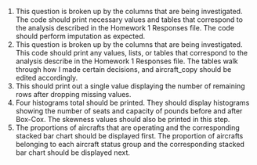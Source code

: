 1.	This question is broken up by the columns that are being investigated. The code should print necessary values and tables that correspond to the analysis described in the Homework 1 Responses file. The code should perform imputation as expected. 
2.	This question is broken up by the columns that are being investigated. This code should print any values, lists, or tables that correspond to the analysis describe in the Homework 1 Responses file. The tables walk through how I made certain decisions, and aircraft_copy should be edited accordingly. 
3.	This should print out a single value displaying the number of remaining rows after dropping missing values. 
4.	 Four histograms total should be printed. They should display histograms showing the number of seats and capacity of pounds before and after Box-Cox. The skewness values should also be printed in this step.
5.	The proportions of aircrafts that are operating and the corresponding stacked bar chart should be displayed first. The proportion of aircrafts belonging to each aircraft status group and the corresponding stacked bar chart should be displayed next. 
